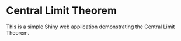 Central Limit Theorem
========================================================

This is a simple Shiny web application demonstrating the Central Limit Theorem.

